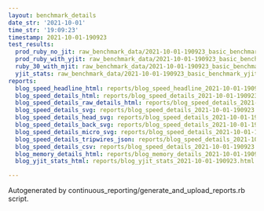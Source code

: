 ```yaml
---
layout: benchmark_details
date_str: '2021-10-01'
time_str: '19:09:23'
timestamp: 2021-10-01-190923
test_results:
  prod_ruby_no_jit: raw_benchmark_data/2021-10-01-190923_basic_benchmark_prod_ruby_no_jit.json
  prod_ruby_with_yjit: raw_benchmark_data/2021-10-01-190923_basic_benchmark_prod_ruby_with_yjit.json
  ruby_30_with_mjit: raw_benchmark_data/2021-10-01-190923_basic_benchmark_ruby_30_with_mjit.json
  yjit_stats: raw_benchmark_data/2021-10-01-190923_basic_benchmark_yjit_stats.json
reports:
  blog_speed_headline_html: reports/blog_speed_headline_2021-10-01-190923.html
  blog_speed_details_html: reports/blog_speed_details_2021-10-01-190923.html
  blog_speed_details_raw_details_html: reports/blog_speed_details_2021-10-01-190923.raw_details.html
  blog_speed_details_svg: reports/blog_speed_details_2021-10-01-190923.svg
  blog_speed_details_head_svg: reports/blog_speed_details_2021-10-01-190923.head.svg
  blog_speed_details_back_svg: reports/blog_speed_details_2021-10-01-190923.back.svg
  blog_speed_details_micro_svg: reports/blog_speed_details_2021-10-01-190923.micro.svg
  blog_speed_details_tripwires_json: reports/blog_speed_details_2021-10-01-190923.tripwires.json
  blog_speed_details_csv: reports/blog_speed_details_2021-10-01-190923.csv
  blog_memory_details_html: reports/blog_memory_details_2021-10-01-190923.html
  blog_yjit_stats_html: reports/blog_yjit_stats_2021-10-01-190923.html

---
```

Autogenerated by continuous_reporting/generate_and_upload_reports.rb script.
